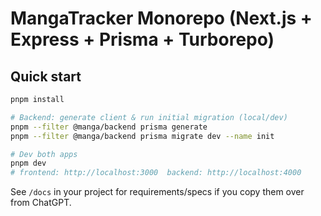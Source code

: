 # MangaTracker Monorepo (Next.js + Express + Prisma + Turborepo)

## Quick start

```bash
pnpm install

# Backend: generate client & run initial migration (local/dev)
pnpm --filter @manga/backend prisma generate
pnpm --filter @manga/backend prisma migrate dev --name init

# Dev both apps
pnpm dev
# frontend: http://localhost:3000  backend: http://localhost:4000
```

See `/docs` in your project for requirements/specs if you copy them over from ChatGPT.
